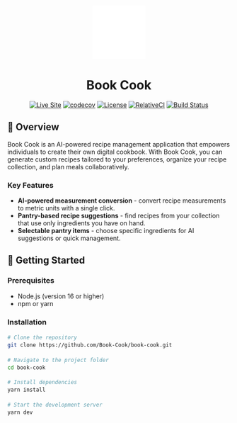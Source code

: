 <div align="center">
  <img src="public/icons/favicon.svg" alt="Book Cook Logo" width="120" />

# Book Cook

[![Live Site](https://img.shields.io/badge/Live-Site-success?style=flat-square&logo=vercel)](https://book-cook.vercel.app)
[![codecov](https://codecov.io/gh/Book-Cook/book-cook/graph/badge.svg?token=Y2NREZDTLL)](https://codecov.io/gh/Book-Cook/book-cook)
[![License](https://img.shields.io/github/license/czearing/book-cook?style=flat-square)](LICENSE)
[![RelativeCI](https://badges.relative-ci.com/badges/MXkw9Xco7tbckJiJJWBB?branch=main&style=flat-square)](https://app.relative-ci.com/projects/MXkw9Xco7tbckJiJJWBB)
[![Build Status](https://github.com/Book-Cook/book-cook/actions/workflows/build-test-lint.yml/badge.svg)](https://github.com/Book-Cook/book-cook/actions/workflows/build-test-lint.yml)

</div>

## 📖 Overview

Book Cook is an AI-powered recipe management application that empowers individuals to create their own digital cookbook. With Book Cook, you can generate custom recipes tailored to your preferences, organize your recipe collection, and plan meals collaboratively.

### Key Features
- **AI-powered measurement conversion** - convert recipe measurements to metric units with a single click.
- **Pantry-based recipe suggestions** - find recipes from your collection that use only ingredients you have on hand.
- **Selectable pantry items** - choose specific ingredients for AI suggestions or quick management.

## 🚀 Getting Started

### Prerequisites

- Node.js (version 16 or higher)
- npm or yarn

### Installation

```bash
# Clone the repository
git clone https://github.com/Book-Cook/book-cook.git

# Navigate to the project folder
cd book-cook

# Install dependencies
yarn install

# Start the development server
yarn dev
```
